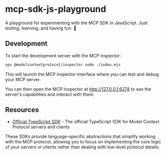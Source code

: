 # mcp-sdk-js-playground
A playground for experimenting with the MCP SDK in JavaScript. Just testing, learning, and having fun. 🚀

## Development

To start the development server with the MCP inspector:

```bash
npx @modelcontextprotocol/inspector node ./index.mjs
```

This will launch the MCP inspector interface where you can test and debug your MCP server.

You can then open the MCP Inspector at http://127.0.0.1:6274 to see the server's capabilities and interact with them.

## Resources

- [Official TypeScript SDK](https://github.com/modelcontextprotocol/typescript-sdk) - The official TypeScript SDK for Model Context Protocol servers and clients

These SDKs provide language-specific abstractions that simplify working with the MCP protocol, allowing you to focus on implementing the core logic of your servers or clients rather than dealing with low-level protocol details.
